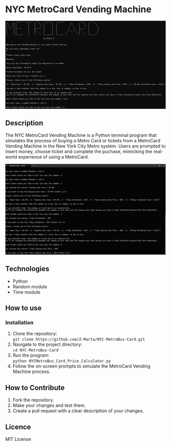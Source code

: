  # NYC MetroCard Vending Machine

<img src="https://github.com/Z-Marta/NYC-MetroBus-Card/blob/main/Media/Metrocard.jpg" 
alt="NYC MetroCard Vending Machine in the Terminal">

## Description

The NYC MetroCard Vending Machine is a Python terminal program that simulates the process of buying a Metro Card or tickets from a MetroCard Vending Machine in the New York City Metro system. Users are prompted to insert money, choose ticket and complete the puchase, mimicking the real-world experience of using a MetroCard.

<img src="https://github.com/Z-Marta/NYC-MetroBus-Card/blob/main/Media/MetroCard.gif" 
alt="Invalide input insert in the Terminal ">

## Technologies

- Python
- Random module
- Time module

## How to use
### Installation

1. Clone the repository: <br />
`git clone https://github.com/Z-Marta/NYC-MetroBus-Card.git`
1. Navigate to the project directory: <br />
`cd NYC-MetroBus-Card`
1. Run the program: <br />
`python NYCMetroBus_Card_Price_Calculator.py`
1. Follow the on-screen prompts to simulate the MetroCard Vending Machine process.

## How to Contribute

1. Fork the repository.
1. Make your changes and test them.
1. Create a pull request with a clear description of your changes.

## Licence

MIT License